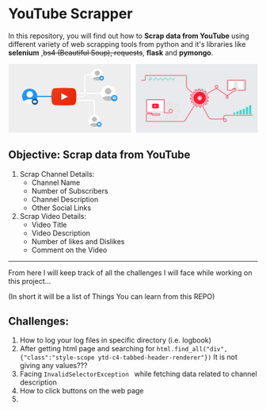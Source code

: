 # YouTube Scrapper

In this repository, you will find out how to **Scrap data from YouTube** using different variety of web scrapping tools from python and it's libraries like **selenium** ,~~bs4 (Beautiful Soup), requests~~, **flask** and  **pymongo**.

![The San Juan Mountains are beautiful!](/assets/YouTube_Scrapper.png)

## Objective: Scrap data from YouTube
1. Scrap Channel Details:
    * Channel Name
    * Number of Subscribers
    * Channel Description
    * Other Social Links
2. Scrap Video Details:
    * Video Title
    * Video Description
    * Number of likes and Dislikes
    * Comment on the Video

----------------------------------------------------

From here I will keep track of all the challenges I will face while working on this project... 

(In short it will be a list of Things You can learn from this REPO)

## Challenges:
1. How to log your log files in specific directory (i.e. logbook)
2. After getting html page and searching for ```html.find_all("div", {"class":"style-scope ytd-c4-tabbed-header-renderer"})``` It is not giving any values???
3. Facing `InvalidSelectorException ` while fetching data related to channel description
4. How to click buttons on the web page
5. 
